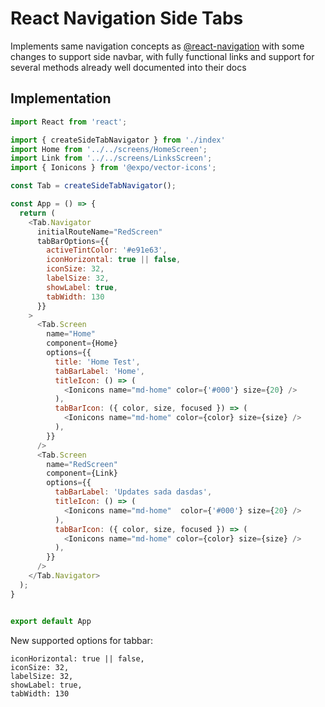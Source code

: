 # React Navigation Side Tabs

Implements same navigation concepts as [@react-navigation](https://reactnavigation.org/) with some changes to support side navbar, with fully functional links and support for several methods already well documented into their docs

## Implementation

```javascript
import React from 'react';

import { createSideTabNavigator } from './index'
import Home from '../../screens/HomeScreen';
import Link from '../../screens/LinksScreen';
import { Ionicons } from '@expo/vector-icons';

const Tab = createSideTabNavigator();

const App = () => {
  return (
    <Tab.Navigator
      initialRouteName="RedScreen"
      tabBarOptions={{
        activeTintColor: '#e91e63',
        iconHorizontal: true || false,
        iconSize: 32,
        labelSize: 32,
        showLabel: true,
        tabWidth: 130
      }}
    >
      <Tab.Screen
        name="Home"
        component={Home}
        options={{
          title: 'Home Test',
          tabBarLabel: 'Home',
          titleIcon: () => (
            <Ionicons name="md-home" color={'#000'} size={20} />
          ),
          tabBarIcon: ({ color, size, focused }) => (
            <Ionicons name="md-home" color={color} size={size} />
          ),
        }}
      />
      <Tab.Screen
        name="RedScreen"
        component={Link}
        options={{
          tabBarLabel: 'Updates sada dasdas',
          titleIcon: () => (
            <Ionicons name="md-home"  color={'#000'} size={20} />
          ),
          tabBarIcon: ({ color, size, focused }) => (
            <Ionicons name="md-home" color={color} size={size} />
          ),
        }}
      /> 
    </Tab.Navigator>
  );
}


export default App

```

New supported options for tabbar:

    iconHorizontal: true || false,
    iconSize: 32,
    labelSize: 32,
    showLabel: true,
    tabWidth: 130
